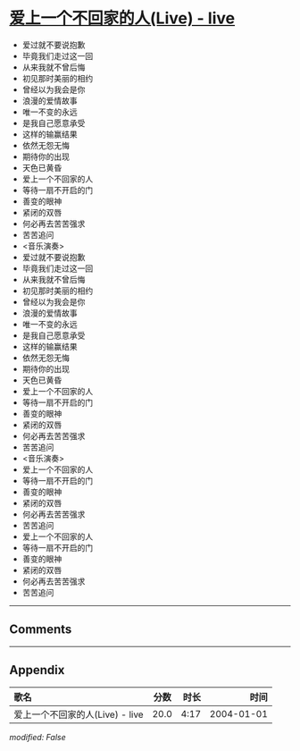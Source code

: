 # [爱上一个不回家的人(Live) - live](https://music.163.com/song?id=66545)

* 爱过就不要说抱歉
* 毕竟我们走过这一回
* 从来我就不曾后悔
* 初见那时美丽的相约
* 曾经以为我会是你
* 浪漫的爱情故事
* 唯一不变的永远
* 是我自己愿意承受
* 这样的输赢结果
* 依然无怨无悔
* 期待你的出现
* 天色已黄昏
* 爱上一个不回家的人
* 等待一扇不开启的门
* 善变的眼神
* 紧闭的双唇
* 何必再去苦苦强求
* 苦苦追问
* <音乐演奏>
* 爱过就不要说抱歉
* 毕竟我们走过这一回
* 从来我就不曾后悔
* 初见那时美丽的相约
* 曾经以为我会是你
* 浪漫的爱情故事
* 唯一不变的永远
* 是我自己愿意承受
* 这样的输赢结果
* 依然无怨无悔
* 期待你的出现
* 天色已黄昏
* 爱上一个不回家的人
* 等待一扇不开启的门
* 善变的眼神
* 紧闭的双唇
* 何必再去苦苦强求
* 苦苦追问
* <音乐演奏>
* 爱上一个不回家的人
* 等待一扇不开启的门
* 善变的眼神
* 紧闭的双唇
* 何必再去苦苦强求
* 苦苦追问
* 爱上一个不回家的人
* 等待一扇不开启的门
* 善变的眼神
* 紧闭的双唇
* 何必再去苦苦强求
* 苦苦追问


---

## Comments


---

## Appendix

|歌名|分数|时长|时间|
|:---|:---:|---:|---:|
|爱上一个不回家的人(Live) - live|20.0|4:17|2004-01-01

*modified: False*